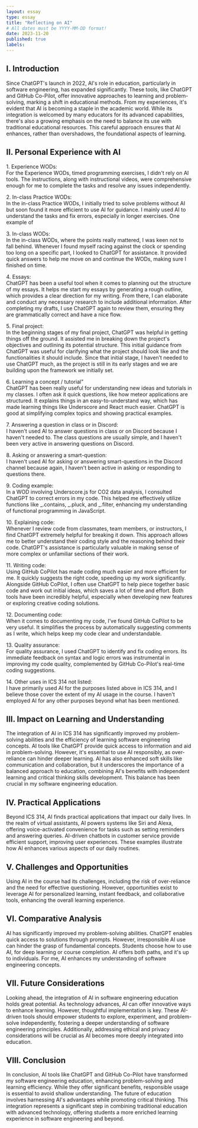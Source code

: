 ```yaml
---
layout: essay
type: essay
title: "Reflecting on AI"
# All dates must be YYYY-MM-DD format!
date: 2023-11-20
published: true
labels:
---
```


<h2>I. Introduction</h2>
<p>Since ChatGPT's launch in 2022, AI's role in education, particularly in software engineering, has expanded significantly. These tools, like ChatGPT and GitHub Co-Pilot, offer innovative approaches to learning and problem-solving, marking a shift in educational methods. From my experiences, it's evident that AI is becoming a staple in the academic world. While its integration is welcomed by many educators for its advanced capabilities, there's also a growing emphasis on the need to balance its use with traditional educational resources. This careful approach ensures that AI enhances, rather than overshadows, the foundational aspects of learning.</p>

<h2>II. Personal Experience with AI</h2>

<p>1. Experience WODs:<br>
For the Experience WODs, timed programming exercises, I didn't rely on AI tools. The instructions, along with instructional videos, were comprehensive enough for me to complete the tasks and resolve any issues independently.</p>

<p>2. In-class Practice WODs:<br>
In the in-class Practice WODs, I initially tried to solve problems without AI but soon found it more efficient to use AI for guidance. I mainly used AI to understand the tasks and fix errors, especially in longer exercises. One example of </p>

<p>3. In-class WODs:<br>
In the in-class WODs, where the points really mattered, I was keen not to fall behind. Whenever I found myself racing against the clock or spending too long on a specific part, I looked to ChatGPT for assistance. It provided quick answers to help me move on and continue the WODs, making sure I finished on time.</p>

<p>4. Essays:<br>
ChatGPT has been a useful tool when it comes to planning out the structure of my essays. It helps me start my essays by generating a rough outline, which provides a clear direction for my writing. From there, I can elaborate and conduct any necessary research to include additional information. After completing my drafts, I use ChatGPT again to review them, ensuring they are grammatically correct and have a nice flow.</p>

<p>5. Final project:<br>
In the beginning stages of my final project, ChatGPT was helpful in getting things off the ground. It assisted me in breaking down the project's objectives and outlining its potential structure. This initial guidance from ChatGPT was useful for clarifying what the project should look like and the functionalities it should include. Since that initial stage, I haven’t needed to use ChatGPT much, as the project is still in its early stages and we are building upon the framework we initially set.</p>

<p>6. Learning a concept / tutorial"<br>
ChatGPT has been really useful for understanding new ideas and tutorials in my classes. I often ask it quick questions, like how meteor applications are structured. It explains things in an easy-to-understand way, which has made learning things like Underscore and React much easier. ChatGPT is good at simplifying complex topics and showing practical examples.</p>

<p>7. Answering a question in class or in Discord:<br>
I haven't used AI to answer questions in class or on Discord because I haven't needed to. The class questions are usually simple, and I haven't been very active in answering questions on Discord.</p>

<p>8. Asking or answering a smart-question:<br>
I haven't used AI for asking or answering smart-questions in the Discord channel because again, I haven't been active in asking or responding to questions there.</p>

<p>9. Coding example:<br>
  In a WOD involving Underscore.js for CO2 data analysis, I consulted ChatGPT to correct errors in my code. This helped me effectively utilize functions like _.contains, _.pluck, and _.filter, enhancing my understanding of functional programming in JavaScript.
</p>

<p>10. Explaining code:<br>
Whenever I review code from classmates, team members, or instructors, I find ChatGPT extremely helpful for breaking it down. This approach allows me to better understand their coding style and the reasoning behind their code. ChatGPT's assistance is particularly valuable in making sense of more complex or unfamiliar sections of their work.</p>

<p>11. Writing code:<br>
Using GitHub CoPilot has made coding much easier and more efficient for me. It quickly suggests the right code, speeding up my work significantly. Alongside GitHub CoPilot, I often use ChatGPT to help piece together basic code and work out initial ideas, which saves a lot of time and effort. Both tools have been incredibly helpful, especially when developing new features or exploring creative coding solutions.</p>

<p>12. Documenting code:<br>
When it comes to documenting my code, I’ve found GitHub CoPilot to be very useful. It simplifies the process by automatically suggesting comments as I write, which helps keep my code clear and understandable.</p>

<p>13. Quality assurance:<br>
For quality assurance, I used ChatGPT to identify and fix coding errors. Its immediate feedback on syntax and logic errors was instrumental in improving my code quality, complemented by GitHub Co-Pilot's real-time coding suggestions.
</p>

<p>14. Other uses in ICS 314 not listed:<br>
I have primarily used AI for the purposes listed above in ICS 314, and I believe those cover the extent of my AI usage in the course. I haven't employed AI for any other purposes beyond what has been mentioned.</p>

<h2>III. Impact on Learning and Understanding</h2>
<p>The integration of AI in ICS 314 has significantly improved my problem-solving abilities and the efficiency of learning software engineering concepts. AI tools like ChatGPT provide quick access to information and aid in problem-solving. However, it's essential to use AI responsibly, as over-reliance can hinder deeper learning. AI has also enhanced soft skills like communication and collaboration, but it underscores the importance of a balanced approach to education, combining AI's benefits with independent learning and critical thinking skills development. This balance has been crucial in my software engineering education.</p>

<h2>IV. Practical Applications</h2>
<p>Beyond ICS 314, AI finds practical applications that impact our daily lives. In the realm of virtual assistants, AI powers systems like Siri and Alexa, offering voice-activated convenience for tasks such as setting reminders and answering queries. AI-driven chatbots in customer service provide efficient support, improving user experiences. These examples illustrate how AI enhances various aspects of our daily routines.</p>

<h2>V. Challenges and Opportunities</h2>
<p>Using AI in the course had its challenges, including the risk of over-reliance and the need for effective questioning. However, opportunities exist to leverage AI for personalized learning, instant feedback, and collaborative tools, enhancing the overall learning experience.</p>

<h2>VI. Comparative Analysis</h2>
<p>AI has significantly improved my problem-solving abilities. ChatGPT enables quick access to solutions through prompts. However, irresponsible AI use can hinder the grasp of fundamental concepts. Students choose how to use AI, for deep learning or course completion. AI offers both paths, and it's up to individuals. For me, AI enhances my understanding of software engineering concepts.</p>


<h2>VII. Future Considerations</h2>
<p>Looking ahead, the integration of AI in software engineering education holds great potential. As technology advances, AI can offer innovative ways to enhance learning. However, thoughtful implementation is key. These AI-driven tools should empower students to explore, experiment, and problem-solve independently, fostering a deeper understanding of software engineering principles. Additionally, addressing ethical and privacy considerations will be crucial as AI becomes more deeply integrated into education.</p>

<h2>VIII. Conclusion</h2>
<p>In conclusion, AI tools like ChatGPT and GitHub Co-Pilot have transformed my software engineering education, enhancing problem-solving and learning efficiency. While they offer significant benefits, responsible usage is essential to avoid shallow understanding. The future of education involves harnessing AI's advantages while promoting critical thinking. This integration represents a significant step in combining traditional education with advanced technology, offering students a more enriched learning experience in software engineering and beyond.</p>

